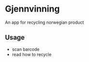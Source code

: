 # Gjennvinning

An app for recycling norwegian product

## Usage

- scan barcode
- read how to recycle
